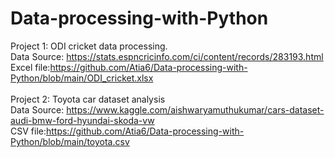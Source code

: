 # Data-processing-with-Python
Project 1: ODI cricket data processing.
<br>Data Source: https://stats.espncricinfo.com/ci/content/records/283193.html 
<br>Excel file:https://github.com/Atia6/Data-processing-with-Python/blob/main/ODI_cricket.xlsx
<br>
<br>Project 2: Toyota car dataset analysis
<br>Data Source: https://www.kaggle.com/aishwaryamuthukumar/cars-dataset-audi-bmw-ford-hyundai-skoda-vw
<br>CSV file:https://github.com/Atia6/Data-processing-with-Python/blob/main/toyota.csv
